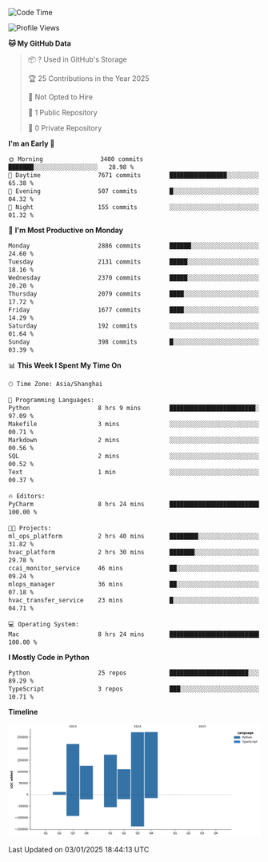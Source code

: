 <!--START_SECTION:waka-->
![Code Time](http://img.shields.io/badge/Code%20Time-8%20hrs%2028%20mins-blue)

![Profile Views](http://img.shields.io/badge/Profile%20Views-17-blue)

**🐱 My GitHub Data** 

> 📦 ? Used in GitHub's Storage 
 > 
> 🏆 25 Contributions in the Year 2025
 > 
> 🚫 Not Opted to Hire
 > 
> 📜 1 Public Repository 
 > 
> 🔑 0 Private Repository 
 > 
**I'm an Early 🐤** 

```text
🌞 Morning                3400 commits        ███████░░░░░░░░░░░░░░░░░░   28.98 % 
🌆 Daytime                7671 commits        ████████████████░░░░░░░░░   65.38 % 
🌃 Evening                507 commits         █░░░░░░░░░░░░░░░░░░░░░░░░   04.32 % 
🌙 Night                  155 commits         ░░░░░░░░░░░░░░░░░░░░░░░░░   01.32 % 
```
📅 **I'm Most Productive on Monday** 

```text
Monday                   2886 commits        ██████░░░░░░░░░░░░░░░░░░░   24.60 % 
Tuesday                  2131 commits        █████░░░░░░░░░░░░░░░░░░░░   18.16 % 
Wednesday                2370 commits        █████░░░░░░░░░░░░░░░░░░░░   20.20 % 
Thursday                 2079 commits        ████░░░░░░░░░░░░░░░░░░░░░   17.72 % 
Friday                   1677 commits        ████░░░░░░░░░░░░░░░░░░░░░   14.29 % 
Saturday                 192 commits         ░░░░░░░░░░░░░░░░░░░░░░░░░   01.64 % 
Sunday                   398 commits         █░░░░░░░░░░░░░░░░░░░░░░░░   03.39 % 
```


📊 **This Week I Spent My Time On** 

```text
🕑︎ Time Zone: Asia/Shanghai

💬 Programming Languages: 
Python                   8 hrs 9 mins        ████████████████████████░   97.09 % 
Makefile                 3 mins              ░░░░░░░░░░░░░░░░░░░░░░░░░   00.71 % 
Markdown                 2 mins              ░░░░░░░░░░░░░░░░░░░░░░░░░   00.56 % 
SQL                      2 mins              ░░░░░░░░░░░░░░░░░░░░░░░░░   00.52 % 
Text                     1 min               ░░░░░░░░░░░░░░░░░░░░░░░░░   00.37 % 

🔥 Editors: 
PyCharm                  8 hrs 24 mins       █████████████████████████   100.00 % 

🐱‍💻 Projects: 
ml_ops_platform          2 hrs 40 mins       ████████░░░░░░░░░░░░░░░░░   31.82 % 
hvac_platform            2 hrs 30 mins       ███████░░░░░░░░░░░░░░░░░░   29.78 % 
ccai_monitor_service     46 mins             ██░░░░░░░░░░░░░░░░░░░░░░░   09.24 % 
mlops_manager            36 mins             ██░░░░░░░░░░░░░░░░░░░░░░░   07.18 % 
hvac_transfer_service    23 mins             █░░░░░░░░░░░░░░░░░░░░░░░░   04.71 % 

💻 Operating System: 
Mac                      8 hrs 24 mins       █████████████████████████   100.00 % 
```

**I Mostly Code in Python** 

```text
Python                   25 repos            ██████████████████████░░░   89.29 % 
TypeScript               3 repos             ███░░░░░░░░░░░░░░░░░░░░░░   10.71 % 
```



**Timeline**

![Lines of Code chart](https://raw.githubusercontent.com/jixingyou/jixingyou/main/assets/bar_graph.png)


 Last Updated on 03/01/2025 18:44:13 UTC
<!--END_SECTION:waka-->